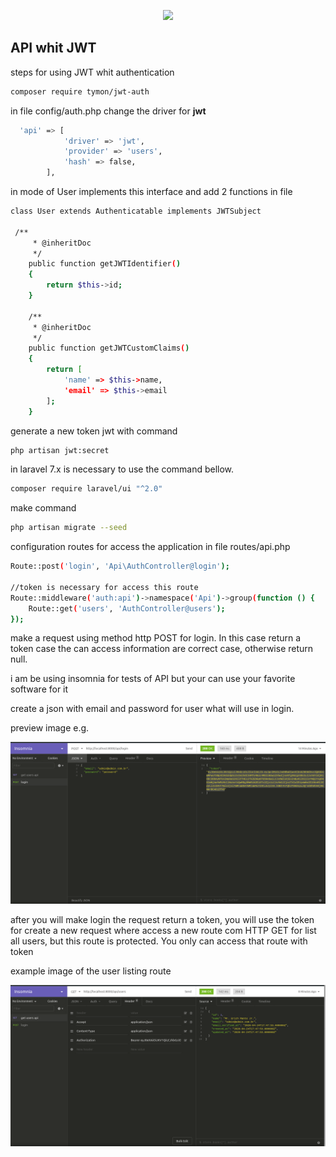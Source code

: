 <p align="center"><img src="https://res.cloudinary.com/dtfbvvkyp/image/upload/v1566331377/laravel-logolockup-cmyk-red.svg" width="400"></p>

## API whit JWT

steps for using JWT whit authentication
```bash
composer require tymon/jwt-auth
```
in file config/auth.php change the driver for **jwt**
```bash
  'api' => [
            'driver' => 'jwt',
            'provider' => 'users',
            'hash' => false,
        ],
```
in mode of User implements this interface and add 2 functions in file
```bash
class User extends Authenticatable implements JWTSubject

 /**
     * @inheritDoc
     */
    public function getJWTIdentifier()
    {
        return $this->id;
    }

    /**
     * @inheritDoc
     */
    public function getJWTCustomClaims()
    {
        return [
            'name' => $this->name,
            'email' => $this->email
        ];
    }
```

generate a new token jwt with command
```bash
php artisan jwt:secret
```
in laravel 7.x is necessary to use the command bellow. 

```bash
composer require laravel/ui "^2.0"
```

make command 
```bash
php artisan migrate --seed
```

configuration routes for access the application in file routes/api.php
```bash
Route::post('login', 'Api\AuthController@login');

//token is necessary for access this route
Route::middleware('auth:api')->namespace('Api')->group(function () {
    Route::get('users', 'AuthController@users');
});
``` 

make a request using method http POST for login. In this case return a token case the can access information are correct case, otherwise return null.

i am be using insomnia for tests of API but your can use your favorite software for it 

create a json with email and password for user what will use in login.   

preview image e.g.

![request](docs/login.png)

after you will make login the request return a token, you will use the token for create a new request where access a new route com HTTP GET for list all users, but this route is protected. You only can access that route with token   

example image of the user listing route

![request](docs/list-users.png)
